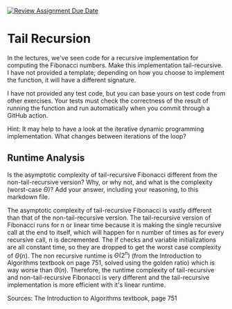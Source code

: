 [![Review Assignment Due Date](https://classroom.github.com/assets/deadline-readme-button-24ddc0f5d75046c5622901739e7c5dd533143b0c8e959d652212380cedb1ea36.svg)](https://classroom.github.com/a/bHkMPWBv)
# Tail Recursion

In the lectures, we've seen code for a recursive implementation for computing
the Fibonacci numbers. Make this implementation tail-recursive. I have not
provided a template; depending on how you choose to implement the function, it
will have a different signature.

I have not provided any test code, but you can base yours on test code from
other exercises. Your tests must check the correctness of the result of running
the function and run automatically when you commit through a GitHub action.

Hint: It may help to have a look at the iterative dynamic programming
implementation. What changes between iterations of the loop?

## Runtime Analysis

Is the asymptotic complexity of tail-recursive Fibonacci different from the
non-tail-recursive version? Why, or why not, and what is the complexity
(worst-case $\Theta$)? Add your answer, including your reasoning, to this
markdown file.

The asymptotic complexity of tail-recursive Fibonacci is vastly different
than that of the non-tail-recursive version. The tail-recursive version of
Fibonacci runs for n or linear time because it is making the single recursive 
call at the end to itself, which will happen for n number of times as for every 
recursive call, n is decremented. The if checks and variable initializations
are all constant time, so they are dropped to get the worst case complexity of
$\Theta(n)$. The non recursive runtime is $\Theta(2^n)$ (from the Introduction 
to Algorithms textbook on page 751, solved using the golden ratio) which
is way worse than $\Theta(n)$. Therefore, the runtime complexity of tail-recursive and
non-tail-recursive Fibonacci is very different and the tail-recursive implementation
is more efficient with it's linear runtime.

Sources: The Introduction to Algorithms textbook, page 751
